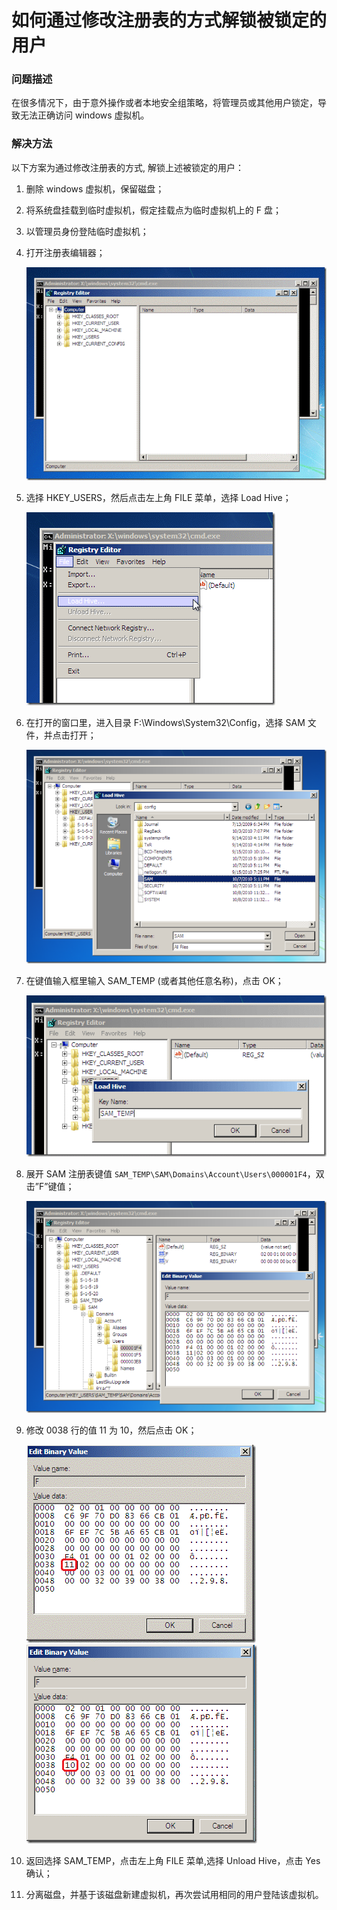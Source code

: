 <properties
	pageTitle="如何通过修改注册表的方式解锁被锁定的用户"
	description="通过修改注册表的方式修复意外操作导致用户的锁定"
	services="virtual-machines"
	documentationCenter=""
	authors=""
	manager=""
	editor=""
	tags="虚拟机,regedit,SAM"/>

<tags
    ms.service="virtual-machines-aog"
    ms.date="12/08/2016"
    wacn.date="12/08/2016"/>

# 如何通过修改注册表的方式解锁被锁定的用户 #

### 问题描述 ###

在很多情况下，由于意外操作或者本地安全组策略，将管理员或其他用户锁定，导致无法正确访问 windows 虚拟机。

### 解决方法 ###

以下方案为通过修改注册表的方式, 解锁上述被锁定的用户：

1. 删除 windows 虚拟机，保留磁盘；
2. 将系统盘挂载到临时虚拟机，假定挂载点为临时虚拟机上的 F 盘；
3. 以管理员身份登陆临时虚拟机；
4. 打开注册表编辑器；

	![regedit](./media/aog-virtual-machines-qa-regedit-modification-unlock-user/regedit.png)

6. 选择 HKEY_USERS，然后点击左上角 FILE 菜单，选择 Load Hive；

	![regedit-hkey-users-file-load-hive](./media/aog-virtual-machines-qa-regedit-modification-unlock-user/regedit-hkey-users-file-load-hive.png)

8. 在打开的窗口里，进入目录 F:\Windows\System32\Config，选择 SAM 文件，并点击打开；

	![SAM](./media/aog-virtual-machines-qa-regedit-modification-unlock-user/SAM.png)

10. 在键值输入框里输入 SAM_TEMP (或者其他任意名称)，点击 OK；

	![sam-temp](./media/aog-virtual-machines-qa-regedit-modification-unlock-user/sam-temp.png)

12. 展开 SAM 注册表键值 `SAM_TEMP\SAM\Domains\Account\Users\000001F4`，双击”F”键值；

	![000001F4-F](./media/aog-virtual-machines-qa-regedit-modification-unlock-user/000001F4-F.png)

14. 修改 0038 行的值 11 为 10，然后点击 OK；

	![0038-11](./media/aog-virtual-machines-qa-regedit-modification-unlock-user/0038-11.png)
	![0038-10](./media/aog-virtual-machines-qa-regedit-modification-unlock-user/0038-10.png)


16. 返回选择 SAM_TEMP，点击左上角 FILE 菜单,选择 Unload Hive，点击 Yes 确认；
17. 分离磁盘，并基于该磁盘新建虚拟机，再次尝试用相同的用户登陆该虚拟机。
